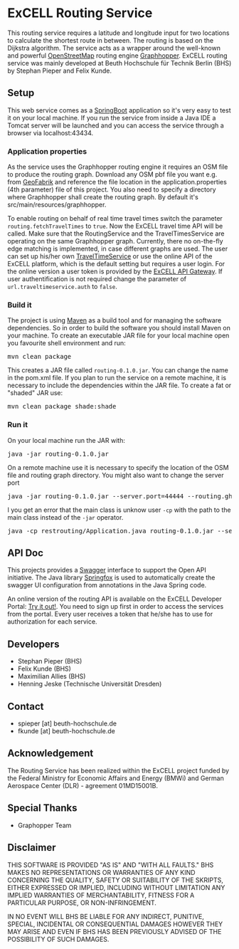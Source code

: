 # ExCELL Routing Service

This routing service requires a latitude and longitude input for two locations to calculate the shortest route in between. The routing is based on the Dijkstra algorithm. The service acts as a wrapper around the well-known and powerful [OpenStreetMap](https://www.openstreetmap.org/) routing engine [Graphhopper](https://www.graphhopper.com/). ExCELL routing service was mainly developed at Beuth Hochschule für Technik Berlin (BHS) by Stephan Pieper and Felix Kunde.


## Setup

This web service comes as a [SpringBoot](https://projects.spring.io/spring-boot/) application so it's very easy to test it on your local machine. If you run the service from inside a Java IDE a Tomcat server will be launched and you can access the service through a browser via localhost:43434.

### Application properties

As the service uses the Graphhopper routing engine it requires an OSM file to produce the routing graph. Download any OSM pbf file you want e.g. from [GeoFabrik](http://download.geofabrik.de/) and reference the file location in the application.properties (4th parameter) file of this project. You also need to specify a directory where Graphhopper shall create the routing graph. By default it's src/main/resources/graphhopper.

To enable routing on behalf of real time travel times switch the parameter `routing.fetchTravelTimes` to `true`. Now the ExCELL travel time API will be called. Make sure that the RoutingService and the TravelTimesService are operating on the same Graphhopper graph. Currently, there no on-the-fly edge matching is implemented, in case different graphs are used. The user can set up his/her own [TravelTimeService](https://github.com/excell-mobility/TravelTimeService) or use the online API of the ExCELL platform, which is the default setting but requires a user login. For the online version a user token is provided by the [ExCELL API Gateway](https://dlr-integration.minglabs.com/api/v1/tokenauth/). If user authentification is not required change the parameter of `url.traveltimeservice.auth` to `false`.

### Build it

The project is using [Maven](https://maven.apache.org/) as a build tool and for managing the software dependencies. So in order to build the software you should install Maven on your machine. To create an executable JAR file for your local machine open you favourite shell environment and run:

<pre>mvn clean package</pre>

This creates a JAR file called `routing-0.1.0.jar`. You can change the name in the pom.xml file. If you plan to run the service on a remote machine, it is necessary to include the dependencies within the JAR file. To create a fat or "shaded" JAR use:

<pre>mvn clean package shade:shade</pre>

### Run it

On your local machine run the JAR with:

<pre>java -jar routing-0.1.0.jar</pre>

On a remote machine use it is necessary to specify the location of the OSM file and routing graph directory. You might also want to change the server port

<pre>java -jar routing-0.1.0.jar --server.port=44444 --routing.ghlocation=/path/to/routing/graph --routing.osmfile=/path/to/osm/file.osm.pbf</pre>

I you get an error that the main class is unknow user `-cp` with the path to the main class instead of the `-jar` operator.

<pre>java -cp restrouting/Application.java routing-0.1.0.jar --server.port=44444 --routing.ghlocation=/path/to/routing/graph --routing.osmfile=/path/to/osm/file.osm.pbf</pre>


## API Doc

This projects provides a [Swagger](https://swagger.io/) interface to support the Open API initiative. The Java library [Springfox](http://springfox.github.io/springfox/) is used to automatically create the swagger UI configuration from annotations in the Java Spring code.

An online version of the routing API is available on the ExCELL Developer Portal: [Try it out!](https://www.excell-mobility.de/developer/docs.php?service=routing_service). You need to sign up first in order to access the services from the portal. Every user receives a token that he/she has to use for authorization for each service.


## Developers

* Stephan Pieper (BHS)
* Felix Kunde (BHS)
* Maximilian Allies (BHS)
* Henning Jeske (Technische Universität Dresden)


## Contact

* spieper [at] beuth-hochschule.de
* fkunde [at] beuth-hochschule.de


## Acknowledgement
The Routing Service has been realized within the ExCELL project funded by the Federal Ministry for Economic Affairs and Energy (BMWi) and German Aerospace Center (DLR) - agreement 01MD15001B.


## Special Thanks

* Graphopper Team


## Disclaimer

THIS SOFTWARE IS PROVIDED "AS IS" AND "WITH ALL FAULTS." 
BHS MAKES NO REPRESENTATIONS OR WARRANTIES OF ANY KIND CONCERNING THE 
QUALITY, SAFETY OR SUITABILITY OF THE SKRIPTS, EITHER EXPRESSED OR 
IMPLIED, INCLUDING WITHOUT LIMITATION ANY IMPLIED WARRANTIES OF 
MERCHANTABILITY, FITNESS FOR A PARTICULAR PURPOSE, OR NON-INFRINGEMENT.

IN NO EVENT WILL BHS BE LIABLE FOR ANY INDIRECT, PUNITIVE, SPECIAL, 
INCIDENTAL OR CONSEQUENTIAL DAMAGES HOWEVER THEY MAY ARISE AND EVEN IF 
BHS HAS BEEN PREVIOUSLY ADVISED OF THE POSSIBILITY OF SUCH DAMAGES.
